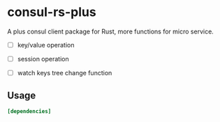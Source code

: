 # consul-rs-plus


A plus consul client package for Rust, more functions for micro service.

- [ ] key/value operation
- [ ] session operation
- [ ] watch keys tree change function




## Usage

```toml
[dependencies]
```

```rust

```
